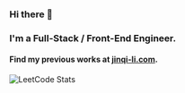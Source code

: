 ### Hi there 👋
### I'm a Full-Stack / Front-End Engineer.
#### Find my previous works at [jinqi-li.com](https://jinqi-li.com/).

![LeetCode Stats](https://leetcard.jacoblin.cool/jinqili310?theme=dark&font=Open%20Sans&ext=heatmap)

<!--
**jinqili0310/jinqili0310** is a ✨ _special_ ✨ repository because its `README.md` (this file) appears on your GitHub profile.

Here are some ideas to get you started:

- 🔭 I’m currently working on ...
- 🌱 I’m currently learning ...
- 👯 I’m looking to collaborate on ...
- 🤔 I’m looking for help with ...
- 💬 Ask me about ...
- 📫 How to reach me: ...
- 😄 Pronouns: ...
- ⚡ Fun fact: ...
-->
